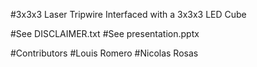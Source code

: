 #3x3x3 Laser Tripwire Interfaced with a 3x3x3 LED Cube

#See DISCLAIMER.txt
#See presentation.pptx

#Contributors
#Louis Romero
#Nicolas Rosas
